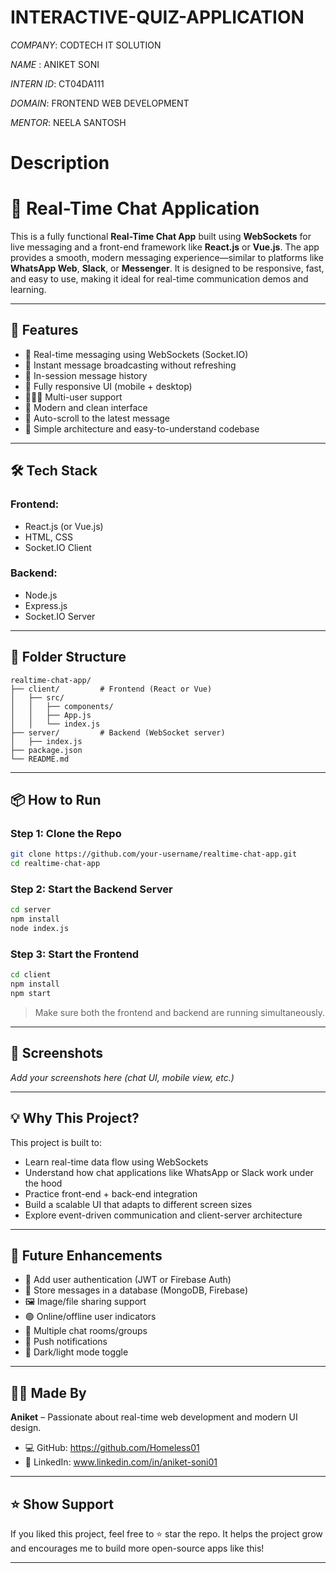 # INTERACTIVE-QUIZ-APPLICATION

*COMPANY*: CODTECH IT SOLUTION

*NAME* : ANIKET SONI 

*INTERN ID*: CT04DA111

*DOMAIN*: FRONTEND WEB DEVELOPMENT

*MENTOR*: NEELA SANTOSH

# Description

# 💬 Real-Time Chat Application

This is a fully functional **Real-Time Chat App** built using **WebSockets** for live messaging and a front-end framework like **React.js** or **Vue.js**. The app provides a smooth, modern messaging experience—similar to platforms like **WhatsApp Web**, **Slack**, or **Messenger**. It is designed to be responsive, fast, and easy to use, making it ideal for real-time communication demos and learning.

---

## 🚀 Features

- 📡 Real-time messaging using WebSockets (Socket.IO)
- 💬 Instant message broadcasting without refreshing
- 🧠 In-session message history
- 📱 Fully responsive UI (mobile + desktop)
- 🧑‍🤝‍🧑 Multi-user support
- 🎨 Modern and clean interface
- 🔔 Auto-scroll to the latest message
- 🧩 Simple architecture and easy-to-understand codebase

---

## 🛠️ Tech Stack

### Frontend:
- React.js (or Vue.js)
- HTML, CSS
- Socket.IO Client

### Backend:
- Node.js
- Express.js
- Socket.IO Server

---

## 📁 Folder Structure

```
realtime-chat-app/
├── client/         # Frontend (React or Vue)
│   ├── src/
│   │   ├── components/
│   │   ├── App.js
│   │   └── index.js
├── server/         # Backend (WebSocket server)
│   ├── index.js
├── package.json
└── README.md
```

---

## 📦 How to Run

### Step 1: Clone the Repo

```bash
git clone https://github.com/your-username/realtime-chat-app.git
cd realtime-chat-app
```

### Step 2: Start the Backend Server

```bash
cd server
npm install
node index.js
```

### Step 3: Start the Frontend

```bash
cd client
npm install
npm start
```

> Make sure both the frontend and backend are running simultaneously.

---

## 📸 Screenshots

*Add your screenshots here (chat UI, mobile view, etc.)*

---

## 💡 Why This Project?

This project is built to:

- Learn real-time data flow using WebSockets
- Understand how chat applications like WhatsApp or Slack work under the hood
- Practice front-end + back-end integration
- Build a scalable UI that adapts to different screen sizes
- Explore event-driven communication and client-server architecture

---

## 🧠 Future Enhancements

- 🔐 Add user authentication (JWT or Firebase Auth)
- 💾 Store messages in a database (MongoDB, Firebase)
- 🖼️ Image/file sharing support
- 🟢 Online/offline user indicators
- 🧵 Multiple chat rooms/groups
- 🔔 Push notifications
- 🌙 Dark/light mode toggle

---

## 🙋‍♂️ Made By

**Aniket** – Passionate about real-time web development and modern UI design.

- 💻 GitHub: https://github.com/Homeless01
- 🔗 LinkedIn: www.linkedin.com/in/aniket-soni01

---

## ⭐ Show Support

If you liked this project, feel free to ⭐ star the repo. It helps the project grow and encourages me to build more open-source apps like this!

---
